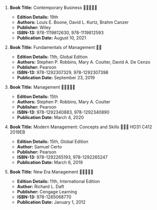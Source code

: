1. **Book Title:** Contemporary Business 🚨🚨🚨🚨🚨
   - **Edition Details:** 19th
   - **Authors:** Louis E. Boone, David L. Kurtz, Brahm Canzer
   - **Publisher:** Wiley
   - **ISBN-13:** 978-1119812630, 978-1119812593
   - **Publication Date:** August 10, 2021

2. **Book Title:** Fundamentals of Management 📒🚫
   - **Edition Details:** 11th, Global Edition
   - **Authors:** Stephen P. Robbins, Mary A. Coulter, David A. De Cenzo
   - **Publisher:** Pearson
   - **ISBN-13:** 978-1292307329, 978-1292307398
   - **Publication Date:** September 23, 2019

3. **Book Title:** Management 🚨🚨🚨🚨🚨
   - **Edition Details:** 15th
   - **Authors:** Stephen P. Robbins, Mary A. Coulter
   - **Publisher:** Pearson
   - **ISBN-13:** 978-1292340883, 978-1292340890
   - **Publication Date:** March 4, 2020

4. **Book Title:** Modern Management: Concepts and Skills 📒🔐🚫 HD31 C412 2019EB
   - **Edition Details:** 15th, Global Edition
   - **Author:** Samuel Certo
   - **Publisher:** Pearson
   - **ISBN-13:** 978-1292265193, 978-1292265247
   - **Publication Date:** March 6, 2019

5. **Book Title:** New Era Management 🚨🚨🚨🚨🚨
   - **Edition Details:** 11th, International Edition
   - **Author:** Richard L. Daft
   - **Publisher:** Cengage Learning
   - **ISBN-13:** 978-1285068770
   - **Publication Date:** January 1, 2012
